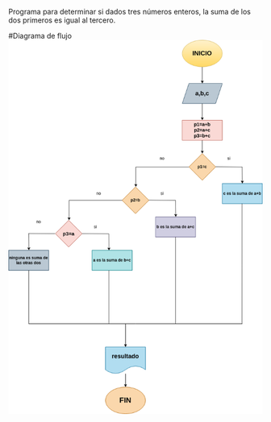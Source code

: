 Programa para determinar si dados tres números enteros, la suma de los dos primeros es igual al tercero.

#Diagrama de flujo 
![Diagrama de flujo](diagrama.png "Diagrama de flujo")